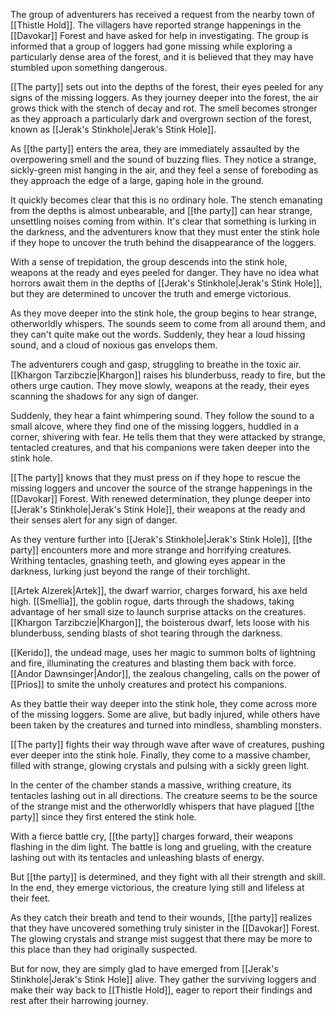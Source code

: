 The group of adventurers has received a request from the nearby town of [[Thistle Hold]]. The villagers have reported strange happenings in the [[Davokar]] Forest and have asked for help in investigating. The group is informed that a group of loggers had gone missing while exploring a particularly dense area of the forest, and it is believed that they may have stumbled upon something dangerous.

[[The party]] sets out into the depths of the forest, their eyes peeled for any signs of the missing loggers. As they journey deeper into the forest, the air grows thick with the stench of decay and rot. The smell becomes stronger as they approach a particularly dark and overgrown section of the forest, known as [[Jerak's Stinkhole|Jerak's Stink Hole]].

As [[the party]] enters the area, they are immediately assaulted by the overpowering smell and the sound of buzzing flies. They notice a strange, sickly-green mist hanging in the air, and they feel a sense of foreboding as they approach the edge of a large, gaping hole in the ground.

It quickly becomes clear that this is no ordinary hole. The stench emanating from the depths is almost unbearable, and [[the party]] can hear strange, unsettling noises coming from within. It's clear that something is lurking in the darkness, and the adventurers know that they must enter the stink hole if they hope to uncover the truth behind the disappearance of the loggers.

With a sense of trepidation, the group descends into the stink hole, weapons at the ready and eyes peeled for danger. They have no idea what horrors await them in the depths of [[Jerak's Stinkhole|Jerak's Stink Hole]], but they are determined to uncover the truth and emerge victorious.

As they move deeper into the stink hole, the group begins to hear strange, otherworldly whispers. The sounds seem to come from all around them, and they can't quite make out the words. Suddenly, they hear a loud hissing sound, and a cloud of noxious gas envelops them.

The adventurers cough and gasp, struggling to breathe in the toxic air. [[Khargon Tarzibczie|Khargon]] raises his blunderbuss, ready to fire, but the others urge caution. They move slowly, weapons at the ready, their eyes scanning the shadows for any sign of danger.

Suddenly, they hear a faint whimpering sound. They follow the sound to a small alcove, where they find one of the missing loggers, huddled in a corner, shivering with fear. He tells them that they were attacked by strange, tentacled creatures, and that his companions were taken deeper into the stink hole.

[[The party]] knows that they must press on if they hope to rescue the missing loggers and uncover the source of the strange happenings in the [[Davokar]] Forest. With renewed determination, they plunge deeper into [[Jerak's Stinkhole|Jerak's Stink Hole]], their weapons at the ready and their senses alert for any sign of danger.

As they venture further into [[Jerak's Stinkhole|Jerak's Stink Hole]], [[the party]] encounters more and more strange and horrifying creatures. Writhing tentacles, gnashing teeth, and glowing eyes appear in the darkness, lurking just beyond the range of their torchlight.

[[Artek Alzerek|Artek]], the dwarf warrior, charges forward, his axe held high. [[Smellia]], the goblin rogue, darts through the shadows, taking advantage of her small size to launch surprise attacks on the creatures. [[Khargon Tarzibczie|Khargon]], the boisterous dwarf, lets loose with his blunderbuss, sending blasts of shot tearing through the darkness.

[[Kerido]], the undead mage, uses her magic to summon bolts of lightning and fire, illuminating the creatures and blasting them back with force. [[Andor Dawnsinger|Andor]], the zealous changeling, calls on the power of [[Prios]] to smite the unholy creatures and protect his companions.

As they battle their way deeper into the stink hole, they come across more of the missing loggers. Some are alive, but badly injured, while others have been taken by the creatures and turned into mindless, shambling monsters.

[[The party]] fights their way through wave after wave of creatures, pushing ever deeper into the stink hole. Finally, they come to a massive chamber, filled with strange, glowing crystals and pulsing with a sickly green light.

In the center of the chamber stands a massive, writhing creature, its tentacles lashing out in all directions. The creature seems to be the source of the strange mist and the otherworldly whispers that have plagued [[the party]] since they first entered the stink hole.

With a fierce battle cry, [[the party]] charges forward, their weapons flashing in the dim light. The battle is long and grueling, with the creature lashing out with its tentacles and unleashing blasts of energy.

But [[the party]] is determined, and they fight with all their strength and skill. In the end, they emerge victorious, the creature lying still and lifeless at their feet.

As they catch their breath and tend to their wounds, [[the party]] realizes that they have uncovered something truly sinister in the [[Davokar]] Forest. The glowing crystals and strange mist suggest that there may be more to this place than they had originally suspected.

But for now, they are simply glad to have emerged from [[Jerak's Stinkhole|Jerak's Stink Hole]] alive. They gather the surviving loggers and make their way back to [[Thistle Hold]], eager to report their findings and rest after their harrowing journey.